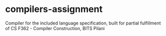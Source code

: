 # compilers-assignment
Compiler for the included language specification, built for partial fulfillment of CS F362 - Compiler Construction, BITS Pilani

